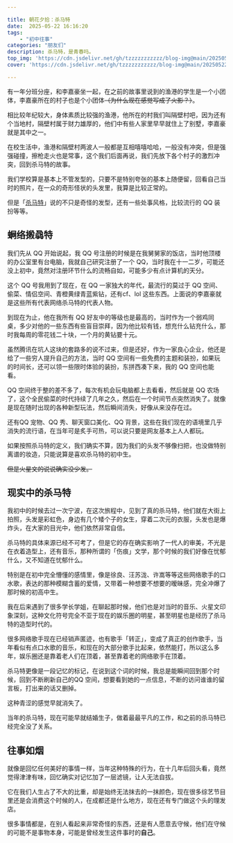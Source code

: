 ```yaml
---

title: 朝花夕拾：杀马特  
date:  2025-05-22 16:16:20  
tags:  
    - "初中往事"
categories: "朋友们"  
description: 杀马特，是青春吗。
top_img: 'https://cdn.jsdelivr.net/gh/tzzzzzzzzzzz/blog-img@main/20250522161743966.png'  
cover: 'https://cdn.jsdelivr.net/gh/tzzzzzzzzzzz/blog-img@main/20250522161743966.png'

---
```

有一年分班分座，和李嘉豪坐一起，在之前的故事里说到的渔港的学生是一个小团体，李嘉豪所在的村子也是个小团体~~（为什么现在感觉写成了火影？）~~。

相比较年纪较大，身体素质比较强的渔港，他所在的村我们叫隔壁村吧，因为还有个当地村，隔壁村属于财力雄厚的，他们中有些人家里早早就住上了别墅，李嘉豪就是其中之一。

在校生活中，渔港和隔壁村两波人一般都是互相嘻嘻哈哈，一般没有冲突，但是强强碰撞，擦枪走火也是常事，这个我们后面再说，我们先放下各个村子的激烈冲突，回到杀马特的故事。

我们学校算是基本上不管发型的，只要不是特别夸张的基本上随便留，回看自己当时的照片，在一众的奇形怪状的头发里，我算是比较正常的。

但是「[杀马特](https://zh.wikipedia.org/wiki/%E6%9D%80%E9%A9%AC%E7%89%B9)」说的不只是奇怪的发型，还有一些处事风格，比较流行的 QQ 装扮等等。

## 蛧络摋骉特

我们先从 QQ 开始说起，我 QQ 号注册的时候是在我舅舅家的饭店，当时他顶楼的办公室里有台电脑，我就自己研究注册了一个 QQ，当时我在十一二岁，可能还没上初中，竟然对注册环节什么的流畅自如，可能多少有点计算机的天分。

这个 QQ 号我用到了现在，在 QQ 一家独大的年代，最流行的莫过于 QQ 空间、偷菜、情侣空间、青橙黄绿青蓝紫钻，还有cf、lol 这些东西。上面说的李嘉豪就是这些所有代表网络杀马特的代表人物。

到现在为止，他在我所有 QQ 好友中的等级也是最高的，当时作为一个弱鸡同桌，多少对他的一些东西有些盲目崇拜，因为他比较有钱，想充什么钻充什么，那时我每周的零花钱二十块，一个月的黄钻要十元。

虽然腾讯在坑人这块的套路多的说不过来，但是还好，作为一家良心企业，他还是给了一些穷人提升自己的方法，当时 QQ 空间有一些免费的主题和装扮，如果玩的时间长，还可以领一些限时体验的装扮，东拼西凑下来，我的 QQ 空间也能看。

QQ 空间终于整的差不多了，每次有机会玩电脑都上去看看，然后就是 QQ 农场了，这个全民偷菜的时代持续了几年之久，然后在一个时间节点突然消失了。就像是现在随时出现的各种新型玩法，然后瞬间消失，好像从来没存在过。

还有QQ 宠物、QQ 秀、聊天窗口美化、QQ 背景，这些在我们现在的语境里几乎消失的流行语，在当年可是炙手可热，可以说只要是网友基本上人人都玩。

如果按照杀马特的定义，我们确实不算，因为我们的头发不够像扫把，也没做特别离谱的妆造，只能说算是喜欢杀马特的初中生。

~~但是火星文的说说确实没少发。~~

## 现实中的杀马特

我初中的时候去过一次宁波，在这次旅程中，见到了真的杀马特，他们就在大街上拍照，头发是彩虹色，身边有几个矮个子的女生，穿着二次元的衣服，头发也是爆炸头，在大家的目光中，他们依然非常自信。

杀马特的具体来源已经不可考了，但是它的存在确实影响了一代人的审美，不光是在衣着造型上，还有音乐，那种所谓的「伤痕」文学，那个时候的我们好像在忧郁什么，又不知道在忧郁什么。

特别是在初中完全懵懂的感情里，像是徐良、汪苏泷、许嵩等等这些网络歌手的口水歌，表达的那种模糊含蓄的爱情，又带着一种想要不想要的暧昧感，完全冲爆了那时候的初高中生。

我在后来遇到了很多学长学姐，在聊起那时候，他们也是对当时的音乐、火星文印象深刻，这种文化符号完全不亚于现在的娱乐圈的明星，甚至明星也是经历了杀马特的造型时代的。

很多网络歌手现在已经销声匿迹，也有歌手「转正」，变成了真正的创作歌手，当年看似有点口水歌的音乐，和现在的大部分歌手比起来，依然能打，所以这么多年，娱乐圈还是靠着老人们在顶着，甚至靠着老的网络歌手在顶着。

杀马特更像是一段记忆的标记，在说到这个词的时候，我总是能瞬间回到那个时候，回到不断刷新自己的QQ 空间，想要看到她的一点信息，不断的访问谁谁的留言板，打出来的话又删掉。

这种青涩的感觉早就消失了。

当年的杀马特，现在可能早就结婚生子，做着最最平凡的工作，和之前的杀马特已经完全没了关系。

## 往事如烟

就像是回忆任何美好的事情一样，当年这种特殊的行为，在十几年后回头看，竟然觉得津津有味，回忆确实对记忆加了一层滤镜，让人无法自拔。

它在我们人生占了不大的比重，却是始终无法抹去的一抹颜色，现在很多综艺节目里还是会消费这个时候的人，在成都还是什么地方，现在还有专门做这个头的理发店。

很多事情都是，在别人看起来非常奇怪的东西，还是有人愿意去守候，他们在守候的可能不是事物本身，可能是曾经发生这件事时的**自己**。